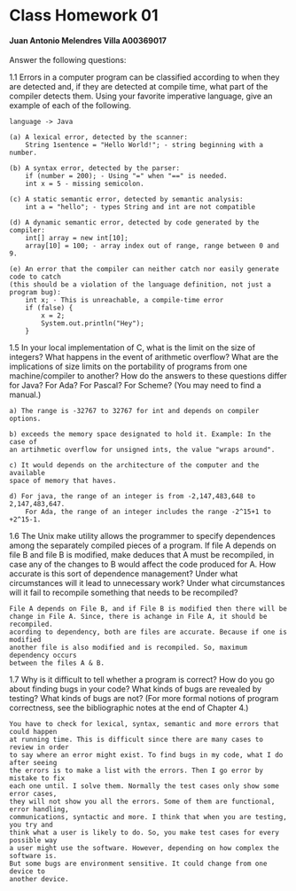 # Class Homework 01
#### Juan Antonio Melendres Villa 		A00369017 ####

Answer the following questions:

1.1 Errors in a computer program can be classified according to when they are detected and, if they are detected at compile time, 
what part of the compiler detects them. Using your favorite imperative language, give an example of each of the following.

	language -> Java

	(a) A lexical error, detected by the scanner:
		String 1sentence = "Hello World!"; - string beginning with a number. 

	(b) A syntax error, detected by the parser:
		if (number = 200); - Using "=" when "==" is needed.
		int x = 5 - missing semicolon.

	(c) A static semantic error, detected by semantic analysis:
		int a = "hello"; - types String and int are not compatible

	(d) A dynamic semantic error, detected by code generated by the compiler:
		int[] array = new int[10]; 
		array[10] = 100; - array index out of range, range between 0 and 9.

	(e) An error that the compiler can neither catch nor easily generate code to catch 
	(this should be a violation of the language definition, not just a program bug):
		int x; - This is unreachable, a compile-time error
		if (false) { 
			x = 2;
			System.out.println("Hey"); 
		}

1.5 In your local implementation of C, what is the limit on the size of integers? What happens in the event of arithmetic overflow? 
What are the implications of size limits on the portability of programs from one machine/compiler to another? 
How do the answers to these questions differ for Java? For Ada? For Pascal? For Scheme? (You may need to find a manual.)
	
	a) The range is -32767 to 32767 for int and depends on compiler options.

	b) exceeds the memory space designated to hold it. Example: In the case of 
	an artihmetic overflow for unsigned ints, the value "wraps around". 

	c) It would depends on the architecture of the computer and the available 
	space of memory that haves.

	d) For java, the range of an integer is from -2,147,483,648 to 2,147,483,647.
		For Ada, the range of an integer includes the range -2^15+1 to +2^15-1.

1.6 The Unix make utility allows the programmer to specify dependences among the separately compiled pieces of a program. 
If file A depends on file B and file B is modified, make deduces that A must be recompiled, in case any of the changes to B 
would affect the code produced for A. How accurate is this sort of dependence management? Under what circumstances will it 
lead to unnecessary work? Under what circumstances will it fail to recompile something that needs to be recompiled?
	
	File A depends on File B, and if File B is modified then there will be 
	change in File A. Since, there is achange in File A, it should be recompiled. 
	acording to dependency, both are files are accurate. Because if one is modified 
	another file is also modified and is recompiled. So, maximum dependency occurs 
	between the files A & B.

1.7 Why is it difficult to tell whether a program is correct? How do you go about finding bugs in your code? 
What kinds of bugs are revealed by testing? What kinds of bugs are not? (For more formal notions of program correctness, 
see the bibliographic notes at the end of Chapter 4.)
	
	You have to check for lexical, syntax, semantic and more errors that could happen 
	at running time. This is difficult since there are many cases to review in order 
	to say where an error might exist. To find bugs in my code, what I do after seeing 
	the errors is to make a list with the errors. Then I go error by mistake to fix 
	each one until. I solve them. Normally the test cases only show some error cases, 
	they will not show you all the errors. Some of them are functional, error handling, 
	communications, syntactic and more. I think that when you are testing, you try and 
	think what a user is likely to do. So, you make test cases for every possible way 
	a user might use the software. However, depending on how complex the software is. 
	But some bugs are environment sensitive. It could change from one device to 
	another device.

